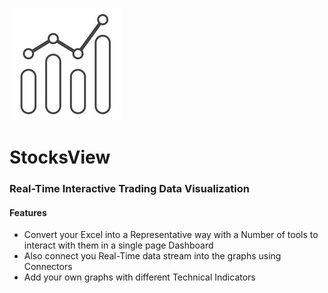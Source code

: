 [![](https://github.com/Vignesh0196/StocksView/blob/main/stocksview__.jpg)](https://github.com/Vignesh0196/StocksView)
#  StocksView
### Real-Time Interactive Trading Data Visualization

#### Features
* Convert your Excel into a Representative way with a Number of tools to interact with them in a single page
Dashboard
* Also connect you Real-Time data stream into the graphs using Connectors
* Add your own graphs with different Technical Indicators
